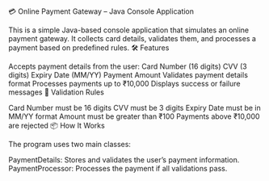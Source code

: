 💳 Online Payment Gateway – Java Console Application

This is a simple Java-based console application that simulates an online payment gateway. It collects card details, validates them, and processes a payment based on predefined rules. 🛠️ Features

Accepts payment details from the user:
Card Number (16 digits)
CVV (3 digits)
Expiry Date (MM/YY)
Payment Amount
Validates payment details format
Processes payments up to ₹10,000
Displays success or failure messages
🧾 Validation Rules

Card Number must be 16 digits
CVV must be 3 digits
Expiry Date must be in MM/YY format
Amount must be greater than ₹100
Payments above ₹10,000 are rejected
📦 How It Works

The program uses two main classes:

PaymentDetails: Stores and validates the user’s payment information.
PaymentProcessor: Processes the payment if all validations pass.

